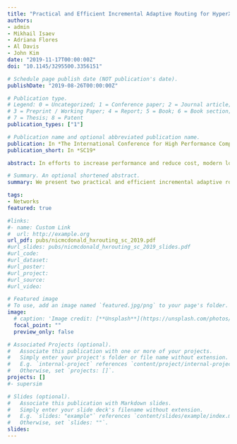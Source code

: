 ```yaml
---
title: "Practical and Efficient Incremental Adaptive Routing for HyperX Networks"
authors:
- admin
- Mikhail Isaev
- Adriana Flores
- Al Davis
- John Kim
date: "2019-11-17T00:00:00Z"
doi: "10.1145/3295500.3356151"

# Schedule page publish date (NOT publication's date).
publishDate: "2019-08-26T00:00:00Z"

# Publication type.
# Legend: 0 = Uncategorized; 1 = Conference paper; 2 = Journal article;
# 3 = Preprint / Working Paper; 4 = Report; 5 = Book; 6 = Book section;
# 7 = Thesis; 8 = Patent
publication_types: ["1"]

# Publication name and optional abbreviated publication name.
publication: In *The International Conference for High Performance Computing, Networking, Storage, and Analysis 2019*
publication_short: In *SC19*

abstract: In efforts to increase performance and reduce cost, modern lowdiameter networks are designed for average case traffic and rely on non-minimal adaptive routing for network load-balancing when adversarial traffic patterns are encountered. Source adaptive routing is the predominant method for adaptive routing even though it presents many deficiencies related to making global decisions based solely on local information. In contrast, incremental adaptive routing, which performs an adaptive decision at every hop, is able to increase throughput and reduce latency by overcoming the deficiencies of source adaptive routing. We present two incremental adaptive routing algorithms for HyperX which are the first to be fully implementable in modern high-radix router architectures and interconnection network protocols. Using cycle accurate simulations of a 4,096 node network, our evaluation shows these algorithms are able to exceed the performance of prior work by as much as 4x with synthetic traffic and 25% with 27-point stencil traffic.

# Summary. An optional shortened abstract.
summary: We present two practical and efficient incremental adaptive routing algorithms for HyperX.

tags:
- Networks
featured: true

#links:
#- name: Custom Link
#  url: http://example.org
url_pdf: pubs/nicmcdonald_hxrouting_sc_2019.pdf
#url_slides: pubs/nicmcdonald_hxrouting_sc_2019_slides.pdf
#url_code:
#url_dataset:
#url_poster:
#url_project:
#url_source:
#url_video:

# Featured image
# To use, add an image named `featured.jpg/png` to your page's folder.
image:
  # caption: 'Image credit: [**Unsplash**](https://unsplash.com/photos/pLCdAaMFLTE)'
  focal_point: ""
  preview_only: false

# Associated Projects (optional).
#   Associate this publication with one or more of your projects.
#   Simply enter your project's folder or file name without extension.
#   E.g. `internal-project` references `content/project/internal-project/index.md`.
#   Otherwise, set `projects: []`.
projects: []
#- supersim

# Slides (optional).
#   Associate this publication with Markdown slides.
#   Simply enter your slide deck's filename without extension.
#   E.g. `slides: "example"` references `content/slides/example/index.md`.
#   Otherwise, set `slides: ""`.
slides:
---
```


<!--
{{% alert note %}}
Click the *Cite* button above to demo the feature to enable visitors to import publication metadata into their reference management software.
{{% /alert %}}

{{% alert note %}}
Click the *Slides* button above to demo Academic's Markdown slides feature.
{{% /alert %}}

Supplementary notes can be added here, including [code and math](https://sourcethemes.com/academic/docs/writing-markdown-latex/).
-->
